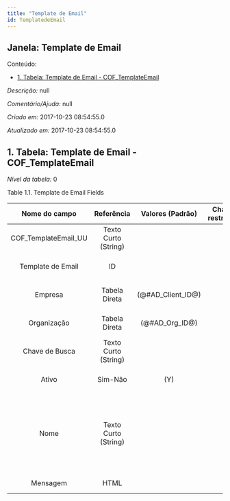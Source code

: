 ```yaml
---
title: "Template de Email"
id: TemplatedeEmail
---
```

<div id="d239764e1" class="section chapter">

<div class="titlepage">

<div>

<div>

## Janela: Template de Email

</div>

</div>

</div>

<div class="toc">

<div class="toc-title">

Conteúdo:

</div>

  - <span class="section">[1. Tabela: Template de Email -
    COF\_TemplateEmail](#d239764e22)</span>

</div>

<span class="emphasis">*Descrição:* </span> null

<span class="emphasis">*Comentário/Ajuda:* </span>null

<span class="emphasis"> *Criado em:* </span>2017-10-23 08:54:55.0

<span class="emphasis">*Atualizado em:* </span>2017-10-23 08:54:55.0

<div id="d239764e22" class="section section">

<div class="titlepage">

<div>

<div>

## 1. Tabela: Template de Email - COF\_TemplateEmail

</div>

</div>

</div>

<span class="emphasis">*Nível da tabela:* </span>0

</div>

<div id="d239764e29" class="table">

<div class="table-title">

Table 1.1. Template de Email
Fields

</div>

<div class="table-contents">

|     Nome do campo      |      Referência      |   Valores (Padrão)   | Chave restritiva |                Regra de validação                |               Descrição               |                                                               Comentário/Ajuda                                                               |
| :--------------------: | :------------------: | :------------------: | :--------------: | :----------------------------------------------: | :-----------------------------------: | :------------------------------------------------------------------------------------------------------------------------------------------: |
| COF\_TemplateEmail\_UU | Texto Curto (String) |                      |                  |                                                  |                                       |                                                                                                                                              |
|   Template de Email    |          ID          |                      |                  |                                                  |    Primary Key : Template de Email    |                                                       Primary Key : Template de Email                                                        |
|        Empresa         |    Tabela Direta     | (@\#AD\_Client\_ID@) |                  |        AD\_Client.AD\_Client\_ID \< \> 0         |  (semelhante ao primeiro relatório)   |                                                             (ver o mesmo acima)                                                              |
|      Organização       |    Tabela Direta     |  (@\#AD\_Org\_ID@)   |                  | (AD\_Org.IsSummary='N' OR AD\_Org.AD\_Org\_ID=0) |  (semelhante ao primeiro relatório)   |                                                             (ver o mesmo acima)                                                              |
|     Chave de Busca     | Texto Curto (String) |                      |                  |                                                  |  (semelhante ao primeiro relatório)   |                                                             (ver o mesmo acima)                                                              |
|         Ativo          |       Sim-Não        |         (Y)          |                  |                                                  |  (semelhante ao primeiro relatório)   |                                                             (ver o mesmo acima)                                                              |
|          Nome          | Texto Curto (String) |                      |                  |                                                  | Alphanumeric identifier of the entity | The name of an entity (record) is used as an default search option in addition to the search key. The name is up to 60 characters in length. |
|        Mensagem        |         HTML         |                      |                  |                                                  |             EMail Message             |                                                             Message of the EMail                                                             |

</div>

</div>

  

</div>
